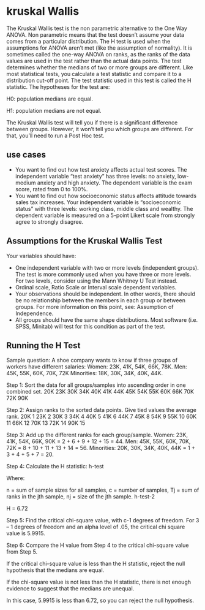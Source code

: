 # kruskal Wallis

The Kruskal Wallis test is the non parametric alternative to the One Way ANOVA. Non parametric means that the test doesn’t assume your data comes from a particular distribution. The H test is used when the assumptions for ANOVA aren’t met (like the assumption of normality). It is sometimes called the one-way ANOVA on ranks, as the ranks of the data values are used in the test rather than the actual data points.
The test determines whether the medians of two or more groups are different. Like most statistical tests, you calculate a test statistic and compare it to a distribution cut-off point. The test statistic used in this test is called the H statistic. The hypotheses for the test are:

H0: population medians are equal.

H1: population medians are not equal.

The Kruskal Wallis test will tell you if there is a significant difference between groups. However, it won’t tell you which groups are different. For that, you’ll need to run a Post Hoc test.

## use cases
* You want to find out how test anxiety affects actual test scores. The independent variable “test anxiety” has three levels: no anxiety, low-medium anxiety and high anxiety. The dependent variable is the exam score, rated from 0 to 100%.
* You want to find out how socioeconomic status affects attitude towards sales tax increases. Your independent variable is “socioeconomic status” with three levels: working class, middle class and wealthy. The dependent variable is measured on a 5-point Likert scale from strongly agree to strongly disagree.

## Assumptions for the Kruskal Wallis Test
Your variables should have:

* One independent variable with two or more levels (independent groups). The test is more commonly used when you have three or more levels. For two levels, consider using the Mann Whitney U Test instead.
* Ordinal scale, Ratio Scale or Interval scale dependent variables.
* Your observations should be independent. In other words, there should be no relationship between the members in each group or between groups. For more information on this point, see: Assumption of Independence.
* All groups should have the same shape distributions. Most software (i.e. SPSS, Minitab) will test for this condition as part of the test.

## Running the H Test
Sample question: A shoe company wants to know if three groups of workers have different salaries:
Women: 23K, 41K, 54K, 66K, 78K.
Men: 45K, 55K, 60K, 70K, 72K
Minorities: 18K, 30K, 34K, 40K, 44K.

Step 1: Sort the data for all groups/samples into ascending order in one combined set.
20K
23K
30K
34K
40K
41K
44K
45K
54K
55K
60K
66K
70K
72K
90K

Step 2: Assign ranks to the sorted data points. Give tied values the average rank.
20K 1
23K 2
30K 3
34K 4
40K 5
41K 6
44K 7
45K 8
54K 9
55K 10
60K 11
66K 12
70K 13
72K 14
90K 15

Step 3: Add up the different ranks for each group/sample.
Women: 23K, 41K, 54K, 66K, 90K = 2 + 6 + 9 + 12 + 15 = 44.
Men: 45K, 55K, 60K, 70K, 72K = 8 + 10 + 11 + 13 + 14 = 56.
Minorities: 20K, 30K, 34K, 40K, 44K = 1 + 3 + 4 + 5 + 7 = 20.

Step 4: Calculate the H statistic:
h-test


Where:

n = sum of sample sizes for all samples,
c = number of samples,
Tj = sum of ranks in the jth sample,
nj = size of the jth sample.
h-test-2


H = 6.72

Step 5: Find the critical chi-square value, with c-1 degrees of freedom. For 3 – 1 degrees of freedom and an alpha level of .05, the critical chi square value is 5.9915.

Step 6: Compare the H value from Step 4 to the critical chi-square value from Step 5.

If the critical chi-square value is less than the H statistic, reject the null hypothesis that the medians are equal.

If the chi-square value is not less than the H statistic, there is not enough evidence to suggest that the medians are unequal.

In this case, 5.9915 is less than 6.72, so you can reject the null hypothesis.

